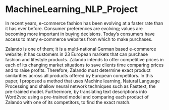 # MachineLearning_NLP_Project

In recent years, e-commerce fashion has been evolving at a faster rate than it has ever before. Consumer preferences are evolving; values are becoming more important in buying decisions. Today’s consumers have access to many e-commerce websites from which to make purchases. 

Zalando is one of them; it is a multi-national German based e-commerce website; it has customers in 23 European markets that can purchase fashion and lifestyle products. Zalando intends to offer competitive prices in each of its changing market situations to save clients time comparing prices and to raise profits. Therefore, Zalando must determine exact product similarities across all products offered by European competitors. In this paper, I proposed a method that uses Machine learning, Natural Language Processing and shallow neural network techniques such as Fasttext, the pre-trained model. Furthermore, by translating text descriptions into Word2vec using a pre-trained model and comparing each product of Zalando with one of its competitors, to find the exact match.
